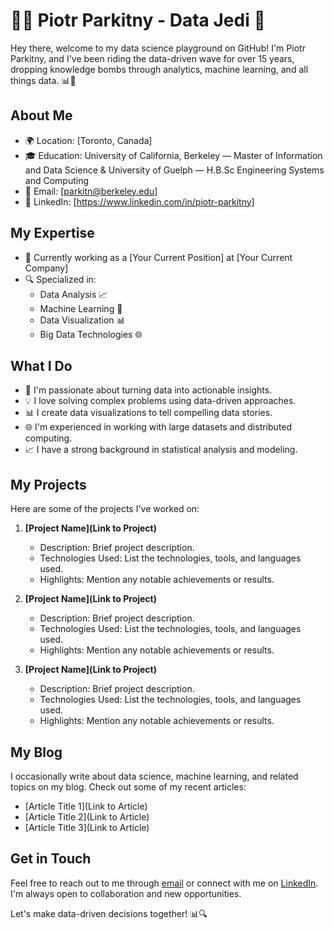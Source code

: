 # 👨‍💼 Piotr Parkitny - Data Jedi 🚀

Hey there, welcome to my data science playground on GitHub! I'm Piotr Parkitny, and I've been riding the data-driven wave for over 15 years, dropping knowledge bombs through analytics, machine learning, and all things data. 📊🤖

## About Me

- 🌍 Location: [Toronto, Canada]
- 🎓 Education: University of California, Berkeley — Master of Information and Data Science & University of Guelph — H.B.Sc Engineering Systems and Computing
- 📧 Email: [parkitn@berkeley.edu]
- 📆 LinkedIn: [https://www.linkedin.com/in/piotr-parkitny]

## My Expertise

- 💼 Currently working as a [Your Current Position] at [Your Current Company]
- 🔍 Specialized in:
  - Data Analysis 📈
  - Machine Learning 🤖
  - Data Visualization 📊
  - Big Data Technologies 🌐

## What I Do

- 🚀 I'm passionate about turning data into actionable insights.
- 💡 I love solving complex problems using data-driven approaches.
- 📊 I create data visualizations to tell compelling data stories.
- 🌐 I'm experienced in working with large datasets and distributed computing.
- 📈 I have a strong background in statistical analysis and modeling.

## My Projects

Here are some of the projects I've worked on:

1. **[Project Name](Link to Project)**
   - Description: Brief project description.
   - Technologies Used: List the technologies, tools, and languages used.
   - Highlights: Mention any notable achievements or results.

2. **[Project Name](Link to Project)**
   - Description: Brief project description.
   - Technologies Used: List the technologies, tools, and languages used.
   - Highlights: Mention any notable achievements or results.

3. **[Project Name](Link to Project)**
   - Description: Brief project description.
   - Technologies Used: List the technologies, tools, and languages used.
   - Highlights: Mention any notable achievements or results.

## My Blog

I occasionally write about data science, machine learning, and related topics on my blog. Check out some of my recent articles:

- [Article Title 1](Link to Article)
- [Article Title 2](Link to Article)
- [Article Title 3](Link to Article)

## Get in Touch

Feel free to reach out to me through [email](mailto:youremail@example.com) or connect with me on [LinkedIn](https://www.linkedin.com/in/yourusername/). I'm always open to collaboration and new opportunities.

Let's make data-driven decisions together! 📊🔍



<!--
**pparkitn/pparkitn** is a ✨ _special_ ✨ repository because its `README.md` (this file) appears on your GitHub profile.

Here are some ideas to get you started:

- 🔭 I’m currently working on ...
- 🌱 I’m currently learning ...
- 👯 I’m looking to collaborate on ...
- 🤔 I’m looking for help with ...
- 💬 Ask me about ...
- 📫 How to reach me: ...
- 😄 Pronouns: ...
- ⚡ Fun fact: ...
-->
